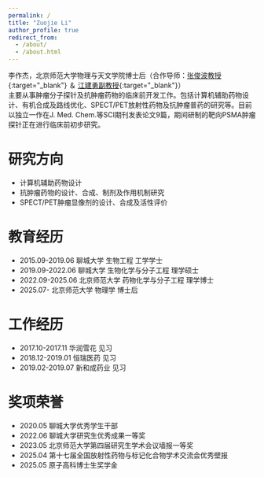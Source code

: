 ```yaml
---
permalink: /
title: "Zuojie Li"
author_profile: true
redirect_from: 
  - /about/
  - /about.html
---
```



李作杰，北京师范大学物理与天文学院博士后（合作导师：[张俊波教授](https://www.x-mol.com/groups/Zhang_Junbo "张俊波教授课题组"){:target="_blank"} ＆ [江建勇副教授](https://bnuimagephysics.com/ "江建勇副教授课题组"){:target="_blank"}）  
主要从事肿瘤分子探针及抗肿瘤药物的临床前开发工作。包括计算机辅助药物设计、有机合成及路线优化、SPECT/PET放射性药物及抗肿瘤普药的研究等。目前以独立一作在J. Med. Chem.等SCI期刊发表论文9篇，期间研制的靶向PSMA肿瘤探针正在进行临床前初步研究。

研究方向
======
* 计算机辅助药物设计
* 抗肿瘤药物的设计、合成、制剂及作用机制研究
* SPECT/PET肿瘤显像剂的设计、合成及活性评价

教育经历
======
* 2015.09-2019.06   聊城大学       生物工程            工学学士
* 2019.09-2022.06   聊城大学       生物化学与分子工程  理学硕士
* 2022.09-2025.06   北京师范大学   药物化学与分子工程  理学博士
* 2025.07-          北京师范大学   物理学               博士后

工作经历
======
* 2017.10-2017.11    华润雪花       见习
* 2018.12-2019.01    恒瑞医药       见习
* 2019.02-2019.07    新和成药业     见习

奖项荣誉
======
* 2020.05 聊城大学优秀学生干部
* 2022.06 聊城大学研究生优秀成果一等奖
* 2023.05 北京师范大学第四届研究生学术会议墙报一等奖
* 2025.04 第十七届全国放射性药物与标记化合物学术交流会优秀壁报
* 2025.05 原子高科博士生奖学金
